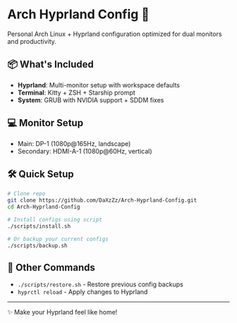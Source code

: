# Arch Hyprland Config 🚀

Personal Arch Linux + Hyprland configuration optimized for dual monitors and productivity.

## 📦 What's Included
- **Hyprland**: Multi-monitor setup with workspace defaults
- **Terminal**: Kitty + ZSH + Starship prompt
- **System**: GRUB with NVIDIA support + SDDM fixes

## 💻 Monitor Setup
- Main: DP-1 (1080p@165Hz, landscape)
- Secondary: HDMI-A-1 (1080p@60Hz, vertical)

## 🛠️ Quick Setup

```bash
# Clone repo
git clone https://github.com/DaXzZz/Arch-Hyprland-Config.git
cd Arch-Hyprland-Config

# Install configs using script
./scripts/install.sh

# Or backup your current configs
./scripts/backup.sh
```

## 📝 Other Commands
- `./scripts/restore.sh` - Restore previous config backups
- `hyprctl reload` - Apply changes to Hyprland

---

✨ Make your Hyprland feel like home!